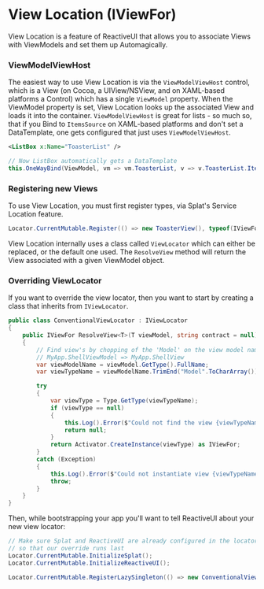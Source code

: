 # View Location (IViewFor)

View Location is a feature of ReactiveUI that allows you to associate Views with ViewModels and set them up Automagically.

### ViewModelViewHost

The easiest way to use View Location is via the `ViewModelViewHost` control,
which is a View (on Cocoa, a UIView/NSView, and on XAML-based platforms a
Control) which has a single `ViewModel` property. When the ViewModel property is
set, View Location looks up the associated View and loads it into the container.
`ViewModelViewHost` is great for lists - so much so, that if you Bind to
`ItemsSource` on XAML-based platforms and don't set a DataTemplate, one gets
configured that just uses `ViewModelViewHost`.

```xml
<ListBox x:Name="ToasterList" />
```

```cs
// Now ListBox automatically gets a DataTemplate
this.OneWayBind(ViewModel, vm => vm.ToasterList, v => v.ToasterList.ItemsSource);
```

### Registering new Views

To use View Location, you must first register types, via Splat's Service Location feature.

```cs
Locator.CurrentMutable.Register(() => new ToasterView(), typeof(IViewFor<ToasterViewModel>));
```

View Location internally uses a class called `ViewLocator` which can either be
replaced, or the default one used. The `ResolveView` method will return the View
associated with a given ViewModel object.


### Overriding ViewLocator

If you want to override the view locator, then you want to start by creating a class that inherits from `IViewLocator`.

```c#
public class ConventionalViewLocator : IViewLocator
{
    public IViewFor ResolveView<T>(T viewModel, string contract = null) where T : class
    {
        // Find view's by chopping of the 'Model' on the view model name
        // MyApp.ShellViewModel => MyApp.ShellView
        var viewModelName = viewModel.GetType().FullName;
        var viewTypeName = viewModelName.TrimEnd("Model".ToCharArray());

        try
        {
            var viewType = Type.GetType(viewTypeName);
            if (viewType == null)
            {
                this.Log().Error($"Could not find the view {viewTypeName} for view model {viewModelName}.");
                return null;
            }
            return Activator.CreateInstance(viewType) as IViewFor;
        }
        catch (Exception)
        {
            this.Log().Error($"Could not instantiate view {viewTypeName}.");
            throw;
        }
    }
}
```

Then, while bootstrapping your app you'll want to tell ReactiveUI about your new view locator:

```c#
// Make sure Splat and ReactiveUI are already configured in the locator
// so that our override runs last
Locator.CurrentMutable.InitializeSplat();
Locator.CurrentMutable.InitializeReactiveUI();

Locator.CurrentMutable.RegisterLazySingleton(() => new ConventionalViewLocator(), typeof(IViewLocator));
```
